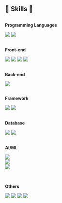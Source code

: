 ## 🔨  Skills 🔨
<div style="display:flex; flex-direction:column; align-items:flex-start;">
    <!-- Frontend -->
    <p><strong>Programming Languages</strong></p>
    <div>
        <img src="https://img.shields.io/badge/JavaScript-FF9A00?style=flat-round&logo=JavaScript&logoColor=white"> 
        <img src="https://img.shields.io/badge/python-3776AB?style=flat-round&logo=python&logoColor=white"> 
    </div>
    <br/>
    <p><strong>Front-end</strong></p>
    <div>
        <img src="https://img.shields.io/badge/HTML5-E34F26?style=flat-round&logo=html5&logoColor=white" > 
        <img src="https://img.shields.io/badge/CSS-1572B6?style=flat-round&logo=css3&logoColor=white"> 
        <img src="https://img.shields.io/badge/React.js-6EC0EB?style=flat-round&logo=React&logoColor=white"> 
        <img src="https://img.shields.io/badge/bootstrap-7952B3?style=flat-round&logo=bootstrap&logoColor=white">
    </div>
    <br/>
    <!-- Backend -->
    <p><strong>Back-end</strong></p>
    <div>
        <img src="https://img.shields.io/badge/Node.js-339933?style=flat-round&logo=Node.js&logoColor=white"> 
    </div>
    <br/>
    <!-- Framework -->
    <p><strong>Framework</strong></p>
    <div>
        <img src="https://img.shields.io/badge/express.js-000000?style=flat-round&logo=express&logoColor=white"> 
        <img src="https://img.shields.io/badge/Flask-000000?style=flat-round&logo=Flask&logoColor=white"> 
    </div>
    <br/>
    <!-- Database -->
    <p><strong>Database</strong></p>
    <div>
        <img src="https://img.shields.io/badge/oracle-F80000?style=flat-round&logo=oracle&logoColor=white"> 
        <img src="https://img.shields.io/badge/mysql-4479A1?style=flat-round&logo=mysql&logoColor=white"> 
    </div>
    <br/>
    <!-- AI/ML -->
    <p><strong>AI/ML</strong></p>
        <img src="https://img.shields.io/badge/tensorflow-FF6F00?style=flat-round&logo=tensorflow&logoColor=white"> 
        <img src="https://img.shields.io/badge/opencv-5C3EE8?style=flat-round&logo=opencv&logoColor=white"> 
        <img src="https://img.shields.io/badge/pandas-150458?style=flat-round&logo=pandas&logoColor=white"> 
    <!-- Others -->
    <br/>
    <br/>
    <p><strong>Others</strong></p>
    <div>
      <img src="https://camo.githubusercontent.com/9703f87cb52c8ed6ed02c96d1b2323c813ac47be6873ebe2c587d7e5134602f5/68747470733a2f2f696d672e736869656c64732e696f2f62616467652f41646f62652050686f746f73686f702d3331413846463f7374796c653d666c61742d726f756e64266c6f676f3d41646f62652050686f746f73686f70266c6f676f436f6c6f723d7768697465"
          >
      <img src="https://camo.githubusercontent.com/000017cbb52b5a50a725ba6d77ce2cc1c24dd6b3af08b56f3de507b6c48e7203/68747470733a2f2f696d672e736869656c64732e696f2f62616467652f41646f626520496c6c7573747261746f722d4646394130303f7374796c653d666c61742d726f756e64266c6f676f3d41646f626520496c6c7573747261746f72266c6f676f436f6c6f723d7768697465"
          >
      <img src="https://camo.githubusercontent.com/b96967a8b25cbbee422d7e1d3f44642e6160c4184b95ab5fb5f57351d6b00f9e/68747470733a2f2f696d672e736869656c64732e696f2f62616467652f41646f6265205072656d696572652050726f2d3939393946463f7374796c653d666c61742d726f756e64266c6f676f3d41646f6265205072656d696572652050726f266c6f676f436f6c6f723d7768697465"
          >
      <img src="https://img.shields.io/badge/Adobe After Effects-9999FF?style=flat-round&logo=Adobe After Effects&logoColor=white">
</div><br>
</div>

<!--
**iimmuunnee/iimmuunnee** is a ✨ _special_ ✨ repository because its `README.md` (this file) appears on your GitHub profile.
https://simpleicons.org/
Here are some ideas to get you started:

- 🔭 I’m currently working on ...
- 🌱 I’m currently learning ...
- 👯 I’m looking to collaborate on ...
- 🤔 I’m looking for help with ...
- 💬 Ask me about ...
- 📫 How to reach me: ...
- 😄 Pronouns: ...
- ⚡ Fun fact: ...
-->
